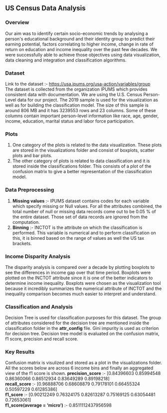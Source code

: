 ## US Census Data Analysis

### Overview
Our aim was to identify certain socio-economic trends by analysing a person's 
educational background and their identity group to predict their earning potential, factors correlating to higher 
income, change in rate of return on education and income inequality over the past few decades. We were successfully 
able to achieve those objectives using data visualization, data cleaning and integration and classification algorithms.

### Dataset
Link to the dataset :- https://usa.ipums.org/usa-action/variables/group \
The dataset is collected from the organization IPUMS which provides consistent data with documentation. 
We are using the U.S. Census Person-Level data for our project. The 2019 sample is used for the visualization as 
well as for building the classification model. The size of this sample is around 806 MB and it has 3239553 rows and 
23 columns. Some of these columns contain important person-level information like race, age, gender, income, education, 
marital status and labor force participation.


### Plots
1. One category of the plots is related to the data visualization. These plots are stored in the visualizations folder 
   and consist of boxplots, scatter plots and bar plots.
2. The other category of plots is related to data classification and it is stored inside the classifications folder.
    This consists of a plot of the confusion matrix to give a better representation of the classification model.


### Data Preprocessing
1. **Missing values** :- IPUMS dataset contains codes for each variable which specify missing or Null values. For all the attributes combined,
the total number of null or missing data records come out to be 0.05 % of the entire dataset. Those set of data records 
   are ignored from the computation.
2. **Binning** :- INCTOT is the attribute on which the classification is performed. This variable is numerical and to
perform classification on this, it is binned based on the range of values as well the US tax brackets.
   

### Income Disparity Analysis
The disparity analysis is compared over a decade by plotting boxplots to see the differences in income gap over that 
time period. Boxplots were plotted on the INCTOT attribute since it is one of the better indicators to determine income 
inequality. Boxplots were chosen as the visualization tool because it incredibly summarizes the numerical attribute of 
INCTOT and the inequality comparison becomes much easier to interpret and understand.


### Classification and Analysis
Decision Tree is used for classification purposes for this dataset. The group of attributes considered for the decision 
tree are mentioned inside the classification folder in the **attr_config** file. Gini impurity is used as criterion for
decision tree. Decision tree model is evaluated on the confusion matrix, f1 score, precision and recall score.

### Key Results
Confusion matrix is visulized and stored as a plot in the visualizations folder.\
All the scores below are across 6 income bins and finally an aggregated view of the f1 score is shown.
**precision_score** :- [0.84396603 0.85994548 0.86360066 0.86512934 0.83649289 0.89198218] \
**recall_score** :- [0.96888706 0.68608879 0.79178101 0.66455324 0.50597229 0.61285386] \
**f1_score** :- [0.90212249 0.76324175 0.82613287 0.75169125 0.63054481 0.72653061] \
**f1_score(average = ‘micro’)** :- 0.8511112437956598
